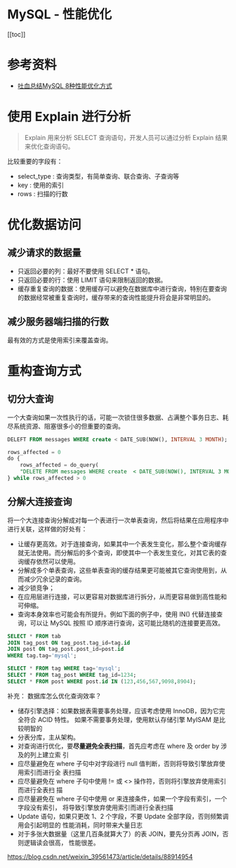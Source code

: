 # MySQL - 性能优化

[[toc]]

# 参考资料

* [吐血总结MySQL 8种性能优化方式](https://blog.csdn.net/weixin_39561473/article/details/88914954)

# 使用 Explain 进行分析

> Explain 用来分析 SELECT 查询语句，开发人员可以通过分析 Explain 结果来优化查询语句。

比较重要的字段有：

- select_type : 查询类型，有简单查询、联合查询、子查询等
- key : 使用的索引
- rows : 扫描的行数

# 优化数据访问

## 减少请求的数据量

- 只返回必要的列：最好不要使用 SELECT * 语句。
- 只返回必要的行：使用 LIMIT 语句来限制返回的数据。
- 缓存重复查询的数据：使用缓存可以避免在数据库中进行查询，特别在要查询的数据经常被重复查询时，缓存带来的查询性能提升将会是非常明显的。

## 减少服务器端扫描的行数

最有效的方式是使用索引来覆盖查询。

# 重构查询方式

## 切分大查询

一个大查询如果一次性执行的话，可能一次锁住很多数据、占满整个事务日志、耗尽系统资源、阻塞很多小的但重要的查询。

```sql
DELEFT FROM messages WHERE create < DATE_SUB(NOW(), INTERVAL 3 MONTH);
```

```sql
rows_affected = 0
do {
    rows_affected = do_query(
    "DELETE FROM messages WHERE create  < DATE_SUB(NOW(), INTERVAL 3 MONTH) LIMIT 10000")
} while rows_affected > 0
```

## 分解大连接查询

将一个大连接查询分解成对每一个表进行一次单表查询，然后将结果在应用程序中进行关联，这样做的好处有：

- 让缓存更高效。对于连接查询，如果其中一个表发生变化，那么整个查询缓存就无法使用。而分解后的多个查询，即使其中一个表发生变化，对其它表的查询缓存依然可以使用。
- 分解成多个单表查询，这些单表查询的缓存结果更可能被其它查询使用到，从而减少冗余记录的查询。
- 减少锁竞争；
- 在应用层进行连接，可以更容易对数据库进行拆分，从而更容易做到高性能和可伸缩。
- 查询本身效率也可能会有所提升。例如下面的例子中，使用 IN() 代替连接查询，可以让 MySQL 按照 ID 顺序进行查询，这可能比随机的连接要更高效。

```sql
SELECT * FROM tab
JOIN tag_post ON tag_post.tag_id=tag.id
JOIN post ON tag_post.post_id=post.id
WHERE tag.tag='mysql';
```

```sql
SELECT * FROM tag WHERE tag='mysql';
SELECT * FROM tag_post WHERE tag_id=1234;
SELECT * FROM post WHERE post.id IN (123,456,567,9098,8904);
```



补充：
数据库怎么优化查询效率？

* 储存引擎选择：如果数据表需要事务处理，应该考虑使用 InnoDB，因为它完全符合 ACID 特性。
如果不需要事务处理，使用默认存储引擎 MyISAM 是比较明智的
* 分表分库，主从架构。
* 对查询进行优化，要**尽量避免全表扫描**，首先应考虑在 where 及 order by 涉及的列上建立索
引
* 应尽量避免在 where 子句中对字段进行 null 值判断，否则将导致引擎放弃使用索引而进行全
表扫描
* 应尽量避免在 where 子句中使用 != 或 <> 操作符，否则将引擎放弃使用索引而进行全表扫
描
* 应尽量避免在 where 子句中使用 or 来连接条件，如果一个字段有索引，一个字段没有索引，
将导致引擎放弃使用索引而进行全表扫描
* Update 语句，如果只更改 1、2 个字段，不要 Update 全部字段，否则频繁调用会引起明显的
性能消耗，同时带来大量日志
* 对于多张大数据量（这里几百条就算大了）的表 JOIN，要先分页再 JOIN，否则逻辑读会很高，
性能很差。


https://blog.csdn.net/weixin_39561473/article/details/88914954
